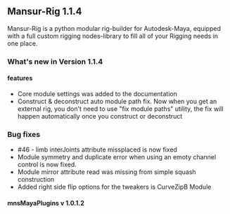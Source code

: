 ## Mansur-Rig 1.1.4

Mansur-Rig is a python modular rig-builder for Autodesk-Maya, equipped with a full custom rigging nodes-library to fill all of your Rigging needs in one place.


### What's new in Version 1.1.4

#### features
- Core module settings was added to the documentation
- Construct & deconstruct auto module path fix. Now when you get an external rig, you don't need to use "fix module paths" utility, the fix will happen automatically once you construct or deconstruct

### Bug fixes
- \#46 - limb interJoints attribute missplaced is now fixed
- Module symmetry and duplicate error when using an emoty channel control is now fixed.
- Module mirror attribute read was missing from simple squash construction
- Added right side flip options for the tweakers is CurveZipB Module

#### mnsMayaPlugins v 1.0.1.2